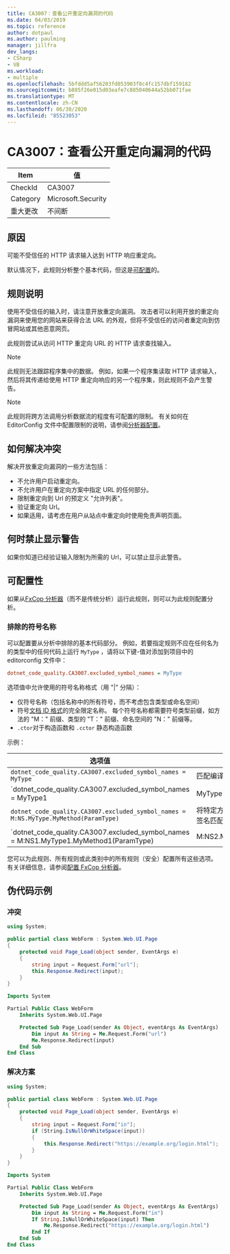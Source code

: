 ```yaml
---
title: CA3007：查看公开重定向漏洞的代码
ms.date: 04/03/2019
ms.topic: reference
author: dotpaul
ms.author: paulming
manager: jillfra
dev_langs:
- CSharp
- VB
ms.workload:
- multiple
ms.openlocfilehash: 5bfddd5af56203fd053903f8c4fc157dbf159182
ms.sourcegitcommit: b885f26e015d03eafe7c885040644a52bb071fae
ms.translationtype: MT
ms.contentlocale: zh-CN
ms.lasthandoff: 06/30/2020
ms.locfileid: "85523053"
---
```

# <a name="ca3007-review-code-for-open-redirect-vulnerabilities"></a>CA3007：查看公开重定向漏洞的代码

|Item|值|
|-|-|
|CheckId|CA3007|
|Category|Microsoft.Security|
|重大更改|不间断|

## <a name="cause"></a>原因

可能不受信任的 HTTP 请求输入达到 HTTP 响应重定向。

默认情况下，此规则分析整个基本代码，但这是[可配置](#configurability)的。

## <a name="rule-description"></a>规则说明

使用不受信任的输入时，请注意开放重定向漏洞。 攻击者可以利用开放的重定向漏洞来使用您的网站来获得合法 URL 的外观，但将不受信任的访问者重定向到仿冒网站或其他恶意网页。

此规则尝试从访问 HTTP 重定向 URL 的 HTTP 请求查找输入。

> [!NOTE]
> 此规则无法跟踪程序集中的数据。 例如，如果一个程序集读取 HTTP 请求输入，然后将其传递给使用 HTTP 重定向响应的另一个程序集，则此规则不会产生警告。

> [!NOTE]
> 此规则将跨方法调用分析数据流的程度有可配置的限制。 有关如何在 EditorConfig 文件中配置限制的说明，请参阅[分析器配置](https://github.com/dotnet/roslyn-analyzers/blob/master/docs/Analyzer%20Configuration.md#dataflow-analysis)。

## <a name="how-to-fix-violations"></a>如何解决冲突

解决开放重定向漏洞的一些方法包括：

- 不允许用户启动重定向。
- 不允许用户在重定向方案中指定 URL 的任何部分。
- 限制重定向到 Url 的预定义 "允许列表"。
- 验证重定向 Url。
- 如果适用，请考虑在用户从站点中重定向时使用免责声明页面。

## <a name="when-to-suppress-warnings"></a>何时禁止显示警告

如果你知道已经验证输入限制为所需的 Url，可以禁止显示此警告。

## <a name="configurability"></a>可配置性

如果从[FxCop 分析器](install-fxcop-analyzers.md)（而不是传统分析）运行此规则，则可以为此规则配置分析。

### <a name="excluded-symbol-names"></a>排除的符号名称

可以配置要从分析中排除的基本代码部分。 例如，若要指定规则不应在任何名为的类型中的任何代码上运行 `MyType` ，请将以下键-值对添加到项目中的 editorconfig 文件中：

```ini
dotnet_code_quality.CA3007.excluded_symbol_names = MyType
```

选项值中允许使用的符号名称格式（用 "|" 分隔）：
  - 仅符号名称（包括名称中的所有符号，而不考虑包含类型或命名空间）
  - 符号[文档 ID 格式](https://github.com/dotnet/csharplang/blob/master/spec/documentation-comments.md#id-string-format)的完全限定名称。 每个符号名称都需要符号类型前缀，如方法的 "M：" 前缀、类型的 "T：" 前缀、命名空间的 "N：" 前缀等。
  - `.ctor`对于构造函数和 `.cctor` 静态构造函数

示例：

| 选项值 | “摘要” |
| --- | --- |
|`dotnet_code_quality.CA3007.excluded_symbol_names = MyType` | 匹配编译中的所有名为 "MyType" 的符号
|`dotnet_code_quality.CA3007.excluded_symbol_names = MyType1|MyType2` | 匹配编译中名为 "MyType1" 或 "MyType2" 的所有符号
|`dotnet_code_quality.CA3007.excluded_symbol_names = M:NS.MyType.MyMethod(ParamType)` | 将特定方法 "MyMethod" 与给定的完全限定签名匹配
|`dotnet_code_quality.CA3007.excluded_symbol_names = M:NS1.MyType1.MyMethod1(ParamType)|M:NS2.MyType2.MyMethod2(ParamType)` | 将特定方法 "MyMethod1" 和 "MyMethod2" 与相应的完全限定签名匹配

您可以为此规则、所有规则或此类别中的所有规则（安全）配置所有这些选项。 有关详细信息，请参阅[配置 FxCop 分析器](configure-fxcop-analyzers.md)。

## <a name="pseudo-code-examples"></a>伪代码示例

### <a name="violation"></a>冲突

```csharp
using System;

public partial class WebForm : System.Web.UI.Page
{
    protected void Page_Load(object sender, EventArgs e)
    {
        string input = Request.Form["url"];
        this.Response.Redirect(input);
    }
}
```

```vb
Imports System

Partial Public Class WebForm
    Inherits System.Web.UI.Page

    Protected Sub Page_Load(sender As Object, eventArgs As EventArgs)
        Dim input As String = Me.Request.Form("url")
        Me.Response.Redirect(input)
    End Sub
End Class
```

### <a name="solution"></a>解决方案

```csharp
using System;

public partial class WebForm : System.Web.UI.Page
{
    protected void Page_Load(object sender, EventArgs e)
    {
        string input = Request.Form["in"];
        if (String.IsNullOrWhiteSpace(input))
        {
            this.Response.Redirect("https://example.org/login.html");
        }
    }
}
```

```vb
Imports System

Partial Public Class WebForm
    Inherits System.Web.UI.Page

    Protected Sub Page_Load(sender As Object, eventArgs As EventArgs)
        Dim input As String = Me.Request.Form("in")
        If String.IsNullOrWhiteSpace(input) Then
            Me.Response.Redirect("https://example.org/login.html")
        End If
    End Sub
End Class
```
